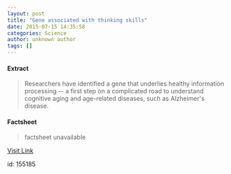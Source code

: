 ```yaml
---
layout: post
title: "Gene associated with thinking skills"
date: 2015-07-15 14:35:58
categories: Science
author: unknown author
tags: []
---
```



#### Extract
>Researchers have identified a gene that underlies healthy information processing -- a first step on a complicated road to understand cognitive aging and age-related diseases, such as Alzheimer's disease.

#### Factsheet
>factsheet unavailable

[Visit Link](http://www.sciencedaily.com/releases/2015/07/150715103558.htm)

id:  155185

